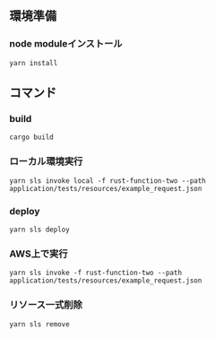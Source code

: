 
## 環境準備

### node moduleインストール
```
yarn install
```

## コマンド

### build
```
cargo build

```

### ローカル環境実行
```
yarn sls invoke local -f rust-function-two --path application/tests/resources/example_request.json
```

### deploy
```
yarn sls deploy
```

### AWS上で実行
```
yarn sls invoke -f rust-function-two --path application/tests/resources/example_request.json
```

### リソース一式削除
```
yarn sls remove
```

